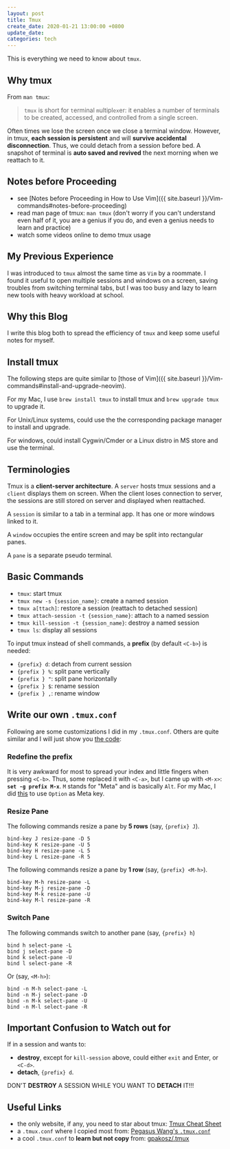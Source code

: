 ```yaml
---
layout: post
title: Tmux
create_date: 2020-01-21 13:00:00 +0800
update_date:
categories: tech
---
```


This is everything we need to know about `tmux`.

## Why tmux

From `man tmux`:
> `tmux` is short for `t`erminal `m`ultipl`ex`er: it enables a number of terminals to be created, accessed, and controlled from a single screen.

Often times we lose the screen once we close a terminal window. However, in tmux, **each session is persistent** and will **survive accidental disconnection**. Thus, we could detach from a session before bed. A snapshot of terminal is **auto saved and revived** the next morning when we reattach to it.

## Notes before Proceeding

- see [Notes before Proceeding in How to Use Vim]({{ site.baseurl }}/Vim-commands#notes-before-proceeding)
- read man page of tmux: `man tmux` (don't worry if you can't understand even half of it, you are a genius if you do, and even a genius needs to learn and practice)
- watch some videos online to demo tmux usage

## My Previous Experience

I was introduced to `tmux` almost the same time as `Vim` by a roommate. I found it useful to open multiple sessions and windows on a screen, saving troubles from switching terminal tabs, but I was too busy and lazy to learn new tools with heavy workload at school.

## Why this Blog
I write this blog both to spread the efficiency of `tmux` and keep some useful notes for myself.

## Install tmux

The following steps are quite similar to [those of Vim]({{ site.baseurl }}/Vim-commands#install-and-upgrade-neovim).

For my Mac, I use `brew install tmux` to install tmux and `brew upgrade tmux` to upgrade it.

For Unix/Linux systems, could use the the corresponding package manager to install and upgrade.

For windows, could install Cygwin/Cmder or a Linux distro in MS store and use the terminal.

## Terminologies

Tmux is a **client-server architecture**. A `server` hosts tmux sessions and a `client` displays them on screen. When the client loses connection to server, the sessions are still stored on server and displayed when reattached.

A `session` is similar to a tab in a terminal app. It has one or more windows linked to it.

A `window` occupies the entire screen and may be split into rectangular panes.

A `pane` is a separate pseudo terminal.

## Basic Commands

- `tmux`: start tmux
- `tmux new -s {session_name}`: create a named session
- `tmux a[ttach]`: restore a session (reattach to detached session)
- `tmux attach-session -t {session_name}`: attach to a named session
- `tmux kill-session -t {session_name}`: destroy a named session
- `tmux ls`: display all sessions



To input tmux instead of shell commands, a **prefix** (by default `<C-b>`) is needed:
- `{prefix} d`: detach from current session
- `{prefix } %`: split pane vertically
- `{prefix } "`: split pane horizontally
- `{prefix } $`: rename session
- `{prefix } ,`: rename window

## Write our own `.tmux.conf`

Following are some customizations I did in my `.tmux.conf`. Others are quite similar and I will just show you [the code](https://github.com/franklinqin0/dotfiles/blob/master/tmux/.tmux.conf): 

### Redefine the prefix

It is very awkward for most to spread your index and little fingers when pressing `<C-b>`. Thus, some replaced it with `<C-a>`, but I came up with `<M-x>`: **`set -g prefix M-x`**. `M` stands for "Meta" and is basically `Alt`. For my Mac, I did [this](https://superuser.com/a/963367) to use `Option` as Meta key.

### Resize Pane

The following commands resize a pane by **5 rows** (say, `{prefix} J`).

```
bind-key J resize-pane -D 5
bind-key K resize-pane -U 5
bind-key H resize-pane -L 5
bind-key L resize-pane -R 5
```

The following commands resize a pane by **1 row** (say, `{prefix} <M-h>`).

```
bind-key M-h resize-pane -L
bind-key M-j resize-pane -D
bind-key M-k resize-pane -U
bind-key M-l resize-pane -R
```

### Switch Pane

The following commands switch to another pane (say, `{prefix} h`)

```
bind h select-pane -L
bind j select-pane -D
bind k select-pane -U
bind l select-pane -R
```

Or (say, `<M-h>`):

```
bind -n M-h select-pane -L
bind -n M-j select-pane -D
bind -n M-k select-pane -U
bind -n M-l select-pane -R
```

## Important Confusion to Watch out for

If in a session and wants to:
- **destroy**, except for `kill-session` above, could either `exit` and Enter, or `<C-d>`.
- **detach**, `{prefix} d`.

DON'T **DESTROY** A SESSION WHILE YOU WANT TO **DETACH** IT!!!


## Useful Links
- the only website, if any, you need to star about tmux: [Tmux Cheat Sheet](https://tmuxcheatsheet.com)
- a `.tmux.conf` where I copied most from: [Pegasus Wang's `.tmux.conf`](https://github.com/PegasusWang/linux_config/blob/master/mac/tmux.conf)
- a cool `.tmux.conf` to **learn but not copy** from: [gpakosz/.tmux](https://github.com/gpakosz/.tmux)